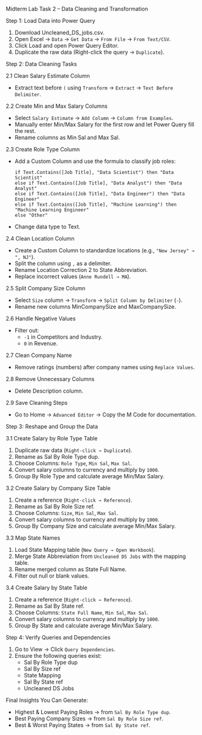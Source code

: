  Midterm Lab Task 2 – Data Cleaning and Transformation

 Step 1: Load Data into Power Query  
1. Download Uncleaned_DS_jobs.csv.  
2. Open Excel → `Data` → `Get Data` → `From File` → `From Text/CSV`.  
3. Click Load and open Power Query Editor.  
4. Duplicate the raw data (Right-click the query → `Duplicate`).  



 Step 2: Data Cleaning Tasks  

2.1 Clean Salary Estimate Column  
- Extract text before `(` using `Transform` → `Extract` → `Text Before Delimiter`.  

2.2 Create Min and Max Salary Columns  
- Select `Salary Estimate` → `Add Column` → `Column from Examples`.  
- Manually enter Min/Max Salary for the first row and let Power Query fill the rest.  
- Rename columns as Min Sal and Max Sal.  

2.3 Create Role Type Column  
- Add a Custom Column and use the formula to classify job roles:  
  ```powerquery
  if Text.Contains([Job Title], "Data Scientist") then "Data Scientist"
  else if Text.Contains([Job Title], "Data Analyst") then "Data Analyst"
  else if Text.Contains([Job Title], "Data Engineer") then "Data Engineer"
  else if Text.Contains([Job Title], "Machine Learning") then "Machine Learning Engineer"
  else "Other"
  ```
- Change data type to Text.  

2.4 Clean Location Column  
- Create a Custom Column to standardize locations (e.g., `"New Jersey" → ", NJ"`).  
- Split the column using `,` as a delimiter.  
- Rename Location Correction 2 to State Abbreviation.  
- Replace incorrect values (`Anne Rundell → MA`).  

2.5 Split Company Size Column  
- Select `Size` column → `Transform` → `Split Column by Delimiter` (`-`).  
- Rename new columns MinCompanySize and MaxCompanySize.  

2.6 Handle Negative Values  
- Filter out:  
  - `-1` in Competitors and Industry.  
  - `0` in Revenue.  

2.7 Clean Company Name  
- Remove ratings (numbers) after company names using `Replace Values`.  

2.8 Remove Unnecessary Columns  
- Delete Description column.  

2.9 Save Cleaning Steps  
- Go to Home → `Advanced Editor` → Copy the M Code for documentation.  



 Step 3: Reshape and Group the Data  

3.1 Create Salary by Role Type Table  
1. Duplicate raw data (`Right-click → Duplicate`).  
2. Rename as Sal By Role Type dup.  
3. Choose Columns: `Role Type`, `Min Sal`, `Max Sal`.  
4. Convert salary columns to currency and multiply by `1000`.  
5. Group By Role Type and calculate average Min/Max Salary.  

3.2 Create Salary by Company Size Table  
1. Create a reference (`Right-click → Reference`).  
2. Rename as Sal By Role Size ref.  
3. Choose Columns: `Size`, `Min Sal`, `Max Sal`.  
4. Convert salary columns to currency and multiply by `1000`.  
5. Group By Company Size and calculate average Min/Max Salary.  

3.3 Map State Names  
1. Load State Mapping table (`New Query → Open Workbook`).  
2. Merge State Abbreviation from `Uncleaned DS Jobs` with the mapping table.  
3. Rename merged column as State Full Name.  
4. Filter out null or blank values.  

3.4 Create Salary by State Table  
1. Create a reference (`Right-click → Reference`).  
2. Rename as Sal By State ref.  
3. Choose Columns: `State Full Name`, `Min Sal`, `Max Sal`.  
4. Convert salary columns to currency and multiply by `1000`.  
5. Group By State and calculate average Min/Max Salary.  



 Step 4: Verify Queries and Dependencies  
1. Go to View → Click `Query Dependencies`.  
2. Ensure the following queries exist:  
   - Sal By Role Type dup  
   - Sal By Size ref  
   - State Mapping  
   - Sal By State ref  
   - Uncleaned DS Jobs  



Final Insights You Can Generate:  
- Highest & Lowest Paying Roles → from `Sal By Role Type dup`.  
- Best Paying Company Sizes → from `Sal By Role Size ref`.  
- Best & Worst Paying States → from `Sal By State ref`.  

